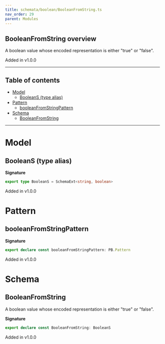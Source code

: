 ```yaml
---
title: schemata/boolean/BooleanFromString.ts
nav_order: 29
parent: Modules
---
```


## BooleanFromString overview

A boolean value whose encoded representation is either "true" or "false".

Added in v1.0.0

---

<h2 class="text-delta">Table of contents</h2>

- [Model](#model)
  - [BooleanS (type alias)](#booleans-type-alias)
- [Pattern](#pattern)
  - [booleanFromStringPattern](#booleanfromstringpattern)
- [Schema](#schema)
  - [BooleanFromString](#booleanfromstring)

---

# Model

## BooleanS (type alias)

**Signature**

```ts
export type BooleanS = SchemaExt<string, boolean>
```

Added in v1.0.0

# Pattern

## booleanFromStringPattern

**Signature**

```ts
export declare const booleanFromStringPattern: PB.Pattern
```

Added in v1.0.0

# Schema

## BooleanFromString

A boolean value whose encoded representation is either "true" or "false".

**Signature**

```ts
export declare const BooleanFromString: BooleanS
```

Added in v1.0.0
